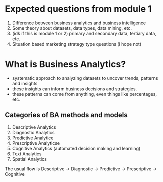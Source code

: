 
# Expected questions from module 1

1. Difference between business analytics and business intelligence
2. Some theory about datasets, data types, data mining, etc.
3. (idk if this is module 1 or 2) primary and secondary data, tertiary data, etc.
4. Situation based marketing strategy type questions (i hope not)

# What is Business Analytics?

- systematic approach to analyzing datasets to uncover trends, patterns and insights
- these insights can inform business decisions and strategies.
- these patterns can come from anything, even things like percentages, etc.

## Categories of BA methods and models

1. Descriptive Analytics
2. Diagnostic Analytics
3. Predictive Analytice
4. Prescriptive Analyticse
5. Cognitive Analytics (automated decision making and learning)
6. Text Analytics
7. Spatial Analytics

The usual flow is Descriptive -> Diagnostic -> Predictive -> Prescriptive -> Cognitive


